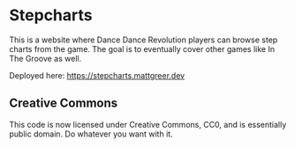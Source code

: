 # Stepcharts

This is a website where Dance Dance Revolution players can browse step charts from the game. The goal is to eventually cover other games like In The Groove as well.

Deployed here: https://stepcharts.mattgreer.dev

## Creative Commons

This code is now licensed under Creative Commons, CC0, and is essentially public domain. Do whatever you want with it.

